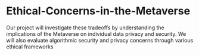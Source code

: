 # Ethical-Concerns-in-the-Metaverse
Our project will investigate these tradeoffs by understanding the implications of the Metaverse on individual data privacy and security. We will also evaluate algorithmic security and privacy concerns through various ethical frameworks
